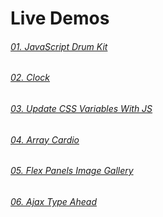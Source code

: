 # Live Demos

###### [01. JavaScript Drum Kit](https://mahbub.me/project/JavaScript-Projects/01.JavaScript-Drum-Kit/)
###### [02. Clock](https://mahbub.me/project/JavaScript-Projects/02.CSS+JS-Clock/)
###### [03. Update CSS Variables With JS](https://mahbub.me/project/JavaScript-Projects/03.Update-CSS-Variables-With-JS/)
###### [04. Array Cardio](https://mahbub.me/project/JavaScript-Projects/04.Array-Cardio-Day-1/)
###### [05. Flex Panels Image Gallery](https://mahbub.me/project/JavaScript-Projects/05.Flex-Panels-Image-Gallery/)
###### [06. Ajax Type Ahead](https://mahbub.me/project/JavaScript-Projects/06.Ajax-Type-Ahead/)
